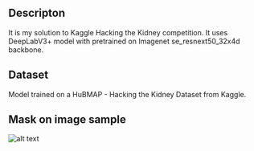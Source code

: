 ## Descripton
It is my solution to Kaggle Hacking the Kidney competition. It uses DeepLabV3+ model with pretrained on Imagenet se_resnext50_32x4d backbone.

## Dataset
Model trained on a HuBMAP - Hacking the Kidney Dataset from Kaggle. 

## Mask on image sample
![alt text](https://www.kaggleusercontent.com/kf/48229620/eyJhbGciOiJkaXIiLCJlbmMiOiJBMTI4Q0JDLUhTMjU2In0..zgRB3L1-zitBSYV-lzCr1A.3eH1GWCF3kzKny4W0FodOqHEMPpRKf2rg9HeqoigyGSrfgXeph4V5VW43himNLeqjU8vG60cW7jk-YYI6tOR28iczq0zTZSc_SPF_hmRB3rK17VSzywvNii83_cusp_UWo1hrDBk2KX3ndCX6VZgNZG_FXnKi-PS4ZXmyjmsrm-nKsK-JTyuwgj0xCrH35BoYfDZTmVNERrZBwkgL7GFexc_8QQTdEArgKFSRN_3K6lfgnto0UbsDHoO37W0HbLfpcros2nQkTFNsbpQrC1M6-U8FGf5ckixUatM-1_DmhwyCJ1a_rJP56-PMIJ4OHgfLYy41sawdaJ_PMZHHDiW3LI27nVDldMQRwStRYgyal14oi0hCjHQdlFddDVT6oWPe9vFvXLUhLw6cxeLmlBe8depUvVCqiymRDHzNlE9O2Pj85YCE5EBPG39WOY9sck_JK80aIcHIre8mcoisvRqtWdc_6MDglU6BoQgWfSpq6RFiJ6TQAw0GJncN5AqcVfktcmd2AZZyHOSCJ36NJfowV_Ozhp4OsCS9hs8B5kfEY-7u-ur5CI9FYGiS8xDN-quImCSwubwRWr5QPc1KtQiXbcdxwItH-eojK9sPLY1sNDIRFUFMpub6FWv0YNvmDV8YqRnua-ksUdSam70HwAUy9JbP_Vn-HkY-zq7rk5hLik.pbnIMhFmUn1BNqVjNFmmUQ/__results___files/__results___32_0.png)






